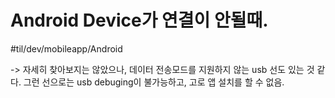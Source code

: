 # Android Device가 연결이 안될때. 
#til/dev/mobileapp/Android

-> 자세히 찾아보지는 않았으나, 데이터 전송모드를 지원하지 않는 usb 선도 있는 것 같다. 그런 선으로는 usb debuging이 불가능하고, 고로 앱 설치를 할 수 없음. 